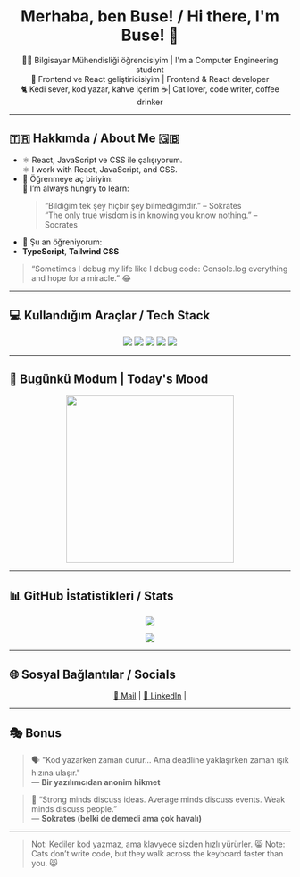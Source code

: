 <h1 align="center">Merhaba, ben Buse! / Hi there, I'm Buse! 👋</h1>

<p align="center">
  👩‍💻 Bilgisayar Mühendisliği öğrencisiyim | I'm a Computer Engineering student<br>
  💙 Frontend ve React geliştiricisiyim | Frontend & React developer<br>
  🐈 Kedi sever, kod yazar, kahve içerim ☕| Cat lover, code writer, coffee drinker
</p>

---

## 🇹🇷 Hakkımda / About Me 🇬🇧

- ⚛️ React, JavaScript ve CSS ile çalışıyorum.  
  ⚛️ I work with React, JavaScript, and CSS.  
- 🧶 Öğrenmeye aç biriyim:  
  🧶 I’m always hungry to learn:  
  > “Bildiğim tek şey hiçbir şey bilmediğimdir.” – Sokrates  
  > “The only true wisdom is in knowing you know nothing.” – Socrates 
- 🧩 Şu an öğreniyorum:
- **TypeScript**, **Tailwind CSS**

> “Sometimes I debug my life like I debug code: Console.log everything and hope for a miracle.” 😂

---

## 💻 Kullandığım Araçlar / Tech Stack

<p align="center">
  <img src="https://img.shields.io/badge/HTML-E34F26?style=for-the-badge&logo=html5&logoColor=white"/>
  <img src="https://img.shields.io/badge/CSS-1572B6?style=for-the-badge&logo=css3&logoColor=white"/>
  <img src="https://img.shields.io/badge/JavaScript-F7DF1E?style=for-the-badge&logo=javascript&logoColor=black"/>
  <img src="https://img.shields.io/badge/React-61DAFB?style=for-the-badge&logo=react&logoColor=black"/>
  <img src="https://img.shields.io/badge/Tailwind-38B2AC?style=for-the-badge&logo=tailwindcss&logoColor=white"/>
</p>

---

## 🐾 Bugünkü Modum | Today's Mood

<p align="center">
  <img src="https://media.giphy.com/media/JIX9t2j0ZTN9S/giphy.gif" width="300" />
</p>

---

## 📊 GitHub İstatistikleri / Stats

<p align="center">
  <img src="https://github-readme-stats.vercel.app/api?username=busegultekin&show_icons=true&theme=radical" />
</p>

<p align="center">
  <img src="https://github-readme-stats.vercel.app/api/top-langs/?username=busegultekin&layout=compact&theme=radical" />
</p>

---

## 🌐 Sosyal Bağlantılar / Socials

<p align="center">
  <a href="busegltkn12@gmail.com">📧 Mail</a> |
  <a href="https://linkedin.com/in/buse-gultekinnn">🔗 LinkedIn</a> |
</p>

---

## 🎭 Bonus

> 🗣️ "Kod yazarken zaman durur... Ama deadline yaklaşırken zaman ışık hızına ulaşır."  
> — **Bir yazılımcıdan anonim hikmet**  

> 🧠 “Strong minds discuss ideas. Average minds discuss events. Weak minds discuss people.”  
> — **Sokrates (belki de demedi ama çok havalı)**

---

> Not: Kediler kod yazmaz, ama klavyede sizden hızlı yürürler. 😸
> Note: Cats don’t write code, but they walk across the keyboard faster than you. 😸


